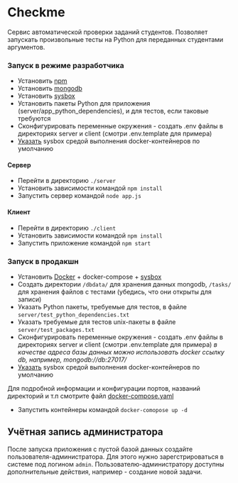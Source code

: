 # Checkme
Сервис автоматической проверки заданий студентов.
Позволяет запускать произвольные тесты на Python для переданных студентами аргументов.

### Запуск в режиме разработчика
- Установить [npm](https://nodejs.org/en/)
- Установить [mongodb](https://www.mongodb.com)
- Установить [sysbox](https://github.com/nestybox/sysbox/blob/master/docs/user-guide/install-package.md#installing-sysbox)
- Установить пакеты Python для приложения (server/app_python_dependencies), и для тестов, если таковые требуются
- Сконфигурировать переменные окружения - создать .env файлы в директориях server и client (смотри .env.template для примера)
- [Указать](https://github.com/nestybox/sysbox/blob/master/docs/user-guide/install-package.md#configuring-dockers-default-runtime-to-sysbox) sysbox средой выполнения docker-контейнеров по умолчанию
#### Сервер
- Перейти в директорию `./server`
- Установить зависимости командой `npm install`
- Запустить сервер командой `node app.js`
#### Клиент
- Перейти в директорию `./client`
- Установить зависимости командой `npm install`
- Запустить приложение командой `npm start`

### Запуск в продакшн
- Установить [Docker](https://www.docker.com) + docker-compose + [sysbox](https://github.com/nestybox/sysbox/blob/master/docs/user-guide/install-package.md#installing-sysbox)
- Создать директории `/dbdata/` для хранения данных mongodb, `/tasks/` для хранения файлов с тестами (убедись, что они открыты для записи)
- Указать Python пакеты, требуемые для тестов, в файле `server/test_python_dependencies.txt`
- Указать требуемые для тестов unix-пакеты в файле `server/test_packages.txt`
- Сконфигурировать переменные окружения - создать .env файлы в директориях server и client (смотри .env.template для примера) *в качестве адреса базы данных можно использовать docker ссылку db, например, mongodb://db:27017/*
- [Указать](https://github.com/nestybox/sysbox/blob/master/docs/user-guide/install-package.md#configuring-dockers-default-runtime-to-sysbox) sysbox средой выполнения docker-контейнеров по умолчанию

Для подробной информации и конфигурации портов, названий директорий и т.п смотрите файл [docker-compose.yaml](./docker-compose.yaml)
- Запустить контейнеры командой `docker-comopose up -d`

## Учётная запись администратора
После запуска приложения с пустой базой данных создайте пользователя-администратора.
Для этого нужно зарегстрироваться в системе под логином `admin`.
Пользователю-администратору доступны дополнительные действия, например - создание новой задачи.
